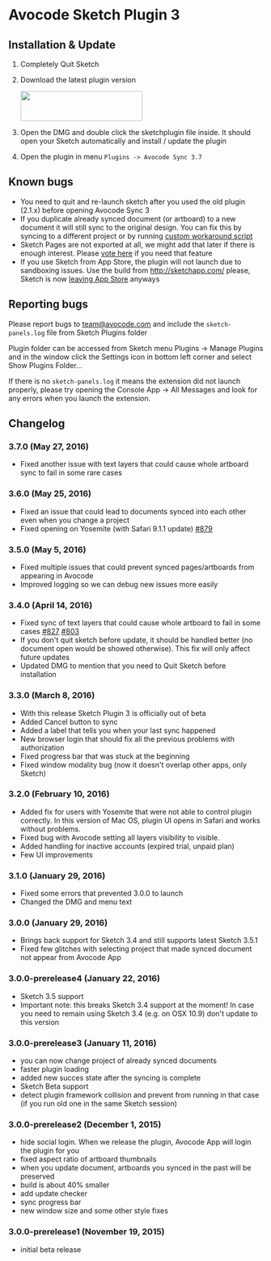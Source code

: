 # Avocode Sketch Plugin 3
## Installation & Update
1. Completely Quit Sketch
2. Download the latest plugin version

   [<img src="https://upx.cz/Bfo" width="241" height="59">](https://manager.avocode.com/download/sketch-plugin/mac/)
3. Open the DMG and double click the sketchplugin file inside. It should open your Sketch automatically and install / update the plugin
4. Open the plugin in menu `Plugins -> Avocode Sync 3.7`

## Known bugs
- You need to quit and re-launch sketch after you used the old plugin (2.1.x) before opening Avocode Sync 3
- If you duplicate already synced document (or artboard) to a new document it will still sync to the original design. You can fix this by syncing to a different project or by running [custom workaround script](sync-as-new-design.md)
- Sketch Pages are not exported at all, we might add that later if there is enough interest. Please [vote here](http://avocode.uservoice.com/forums/277080-feature-voting/suggestions/11634147-support-exporting-pages-in-sketch-extension-3) if you need that feature
- If you use Sketch from App Store, the plugin will not launch due to sandboxing issues. Use the build from http://sketchapp.com/ please, Sketch is now [leaving App Store](http://blog.sketchapp.com/post/134322691555/leaving-the-mac-app-store) anyways
 
## Reporting bugs
Please report bugs to team@avocode.com and include the `sketch-panels.log` file from Sketch Plugins folder

Plugin folder can be accessed from Sketch menu Plugins -> Manage Plugins and in the window click the Settings icon in bottom left corner and select Show Plugins Folder...

If there is no `sketch-panels.log` it means the extension did not launch properly, please try opening the Console App -> All Messages and look for any errors when you launch the extension.


## Changelog

### 3.7.0 (May 27, 2016)
- Fixed another issue with text layers that could cause whole artboard sync to fail in some rare cases

### 3.6.0 (May 25, 2016)
- Fixed an issue that could lead to documents synced into each other even when you change a project
- Fixed opening on Yosemite (with Safari 9.1.1 update) [#879](https://github.com/avocode/avocode/issues/879)

### 3.5.0 (May 5, 2016)
- Fixed multiple issues that could prevent synced pages/artboards from appearing in Avocode
- Improved logging so we can debug new issues more easily

### 3.4.0 (April 14, 2016)
- Fixed sync of text layers that could cause whole artboard to fail in some cases [#827](https://github.com/avocode/avocode/issues/827) [#803](https://github.com/avocode/avocode/issues/803)
- If you don't quit sketch before update, it should be handled better (no document open would be showed otherwise). This fix will only affect future updates
- Updated DMG to mention that you need to Quit Sketch before installation

### 3.3.0 (March 8, 2016)
- With this release Sketch Plugin 3 is officially out of beta
- Added Cancel button to sync
- Added a label that tells you when your last sync happened
- New browser login that should fix all the previous problems with authorization
- Fixed progress bar that was stuck at the beginning
- Fixed window modality bug (now it doesn't overlap other apps, only Sketch)

### 3.2.0 (February 10, 2016)
- Added fix for users with Yosemite that were not able to control plugin correctly. In this version of Mac OS, plugin UI opens in Safari and works without problems.
- Fixed bug with Avocode setting all layers visibility to visible.
- Added handling for inactive accounts (expired trial, unpaid plan)
- Few UI improvements

### 3.1.0 (January 29, 2016)
- Fixed some errors that prevented 3.0.0 to launch
- Changed the DMG and menu text

### 3.0.0 (January 29, 2016)
- Brings back support for Sketch 3.4 and still supports latest Sketch 3.5.1
- Fixed few glitches with selecting project that made synced document not appear from Avocode App

### 3.0.0-prerelease4 (January 22, 2016)
- Sketch 3.5 support
- Important note: this breaks Sketch 3.4 support at the moment! In case you need to remain using Sketch 3.4 (e.g. on OSX 10.9) don't update to this version

### 3.0.0-prerelease3 (January 11, 2016)
- you can now change project of already synced documents
- faster plugin loading
- added new succes state after the syncing is complete
- Sketch Beta support
- detect plugin framework collision and prevent from running in that case (if you run old one in the same Sketch session)

### 3.0.0-prerelease2 (December 1, 2015)
- hide social login. When we release the plugin, Avocode App will login the plugin for you
- fixed aspect ratio of artboard thumbnails
- when you update document, artboards you synced in the past will be preserved
- build is about 40% smaller
- add update checker
- sync progress bar
- new window size and some other style fixes

### 3.0.0-prerelease1 (November 19, 2015)
- initial beta release

